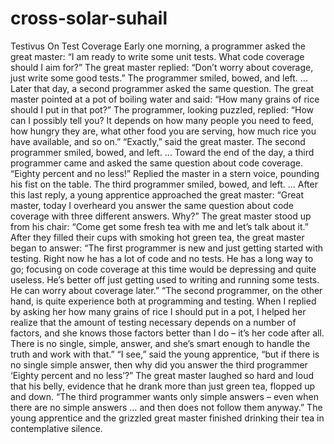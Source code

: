 # cross-solar-suhail
Testivus On Test Coverage  Early one morning, a programmer asked the great master:  “I am ready to write some unit tests. What code coverage should I aim for?”  The great master replied:  “Don’t worry about coverage, just write some good tests.”  The programmer smiled, bowed, and left.  ...  Later that day, a second programmer asked the same question.  The great master pointed at a pot of boiling water and said:  “How many grains of rice should I put in that pot?”  The programmer, looking puzzled, replied:  “How can I possibly tell you? It depends on how many people you need to feed, how hungry they are, what other food you are serving, how much rice you have available, and so on.”  “Exactly,” said the great master.  The second programmer smiled, bowed, and left.  ...  Toward the end of the day, a third programmer came and asked the same question about code coverage.  “Eighty percent and no less!” Replied the master in a stern voice, pounding his fist on the table.  The third programmer smiled, bowed, and left.  ...  After this last reply, a young apprentice approached the great master:  “Great master, today I overheard you answer the same question about code coverage with three different answers. Why?”  The great master stood up from his chair:  “Come get some fresh tea with me and let’s talk about it.”  After they filled their cups with smoking hot green tea, the great master began to answer:  “The first programmer is new and just getting started with testing. Right now he has a lot of code and no tests. He has a long way to go; focusing on code coverage at this time would be depressing and quite useless. He’s better off just getting used to writing and running some tests. He can worry about coverage later.”  “The second programmer, on the other hand, is quite experience both at programming and testing. When I replied by asking her how many grains of rice I should put in a pot, I helped her realize that the amount of testing necessary depends on a number of factors, and she knows those factors better than I do – it’s her code after all. There is no single, simple, answer, and she’s smart enough to handle the truth and work with that.”  “I see,” said the young apprentice, “but if there is no single simple answer, then why did you answer the third programmer ‘Eighty percent and no less’?”  The great master laughed so hard and loud that his belly, evidence that he drank more than just green tea, flopped up and down.  “The third programmer wants only simple answers – even when there are no simple answers … and then does not follow them anyway.”  The young apprentice and the grizzled great master finished drinking their tea in contemplative silence.
